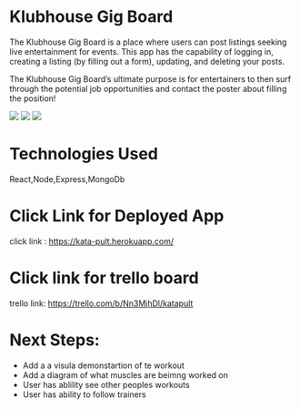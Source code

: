 # Klubhouse Gig Board
The Klubhouse Gig Board is a place where users can post listings seeking live entertainment for events. This app has the capability of logging in, creating a listing (by filling out a form), updating, and deleting your posts. 

The Klubhouse Gig Board’s ultimate purpose is for entertainers to then surf through the potential job opportunities and contact the poster about filling the position! 

![](https://i.imgur.com/l1VeTHu.jpg)
![](https://i.imgur.com/hVhocrx.png)
![](https://i.imgur.com/oyO4lOS.png)

 

# Technologies Used
React,Node,Express,MongoDb

# Click Link for Deployed App

click link : https://kata-pult.herokuapp.com/

# Click link for trello board

trello link: https://trello.com/b/Nn3MjhDl/katapult

# Next Steps:

- Add a a visula demonstartion of te workout
- Add a diagram of what muscles are beimng worked on
- User has ablility see other peoples workouts
- User has ability to follow trainers

